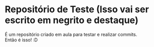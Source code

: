 # Repositório de Teste (Isso vai ser escrito em negrito e destaque)

É um repositório criado em aula para testar e realizar commits.<br>
Então é isso! :D
